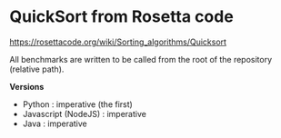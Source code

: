 # QuickSort from Rosetta code
https://rosettacode.org/wiki/Sorting_algorithms/Quicksort

All benchmarks are written to be called from the root of the repository (relative path).

**Versions**

- Python : imperative (the first)
- Javascript (NodeJS) : imperative
- Java : imperative